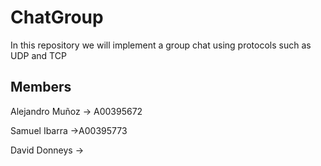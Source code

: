 # ChatGroup
In this repository we will implement a group chat using protocols such as UDP and TCP
## Members
Alejandro Muñoz → A00395672

Samuel Ibarra →A00395773

David Donneys →
